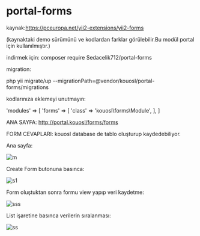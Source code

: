 # portal-forms
kaynak:https://pceuropa.net/yii2-extensions/yii2-forms

(kaynaktaki demo sürümünü ve kodlardan farklar görülebilir.Bu modül portal için kullanılmıştır.)


indirmek için:
composer require Sedacelik712/portal-forms

migration:

php yii migrate/up --migrationPath=@vendor/kouosl/portal-forms/migrations

kodlarınıza eklemeyi unutmayın:

'modules' => [
   'forms' => [
            'class' => 'kouosl\forms\Module',
        ],
]


ANA SAYFA:
http://portal.kouosl/forms/forms

FORM CEVAPLARI:
kouosl database de tablo oluşturup kaydedebiliyor.

Ana sayfa:

![m](https://user-images.githubusercontent.com/38867574/50660254-30dd9700-0fb0-11e9-87e2-c4592fbb759c.png)

Create Form butonuna basınca:


![s1](https://user-images.githubusercontent.com/38867574/50576124-e3c8bc00-0e1b-11e9-80e6-38ab4cafcfb7.png)

Form oluştuktan sonra formu view yapıp veri kaydetme:

![sss](https://user-images.githubusercontent.com/38867574/50576136-12469700-0e1c-11e9-9048-5a4300cb59a5.png)

List işaretine basınca verilerin sıralanması:

![ss](https://user-images.githubusercontent.com/38867574/50576154-3e621800-0e1c-11e9-828c-cbb386519686.png)
